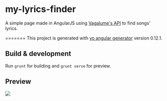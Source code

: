 # my-lyrics-finder
A simple page made in AngularJS using  [Vagalume's API](http://api.vagalume.com.br/) to find songs' lyrics.

=======
This project is generated with [yo angular generator](https://github.com/yeoman/generator-angular)
version 0.12.1.

## Build & development

Run `grunt` for building and `grunt serve` for preview.


## Preview

![](http://i.imgur.com/aclWvUc.png)



